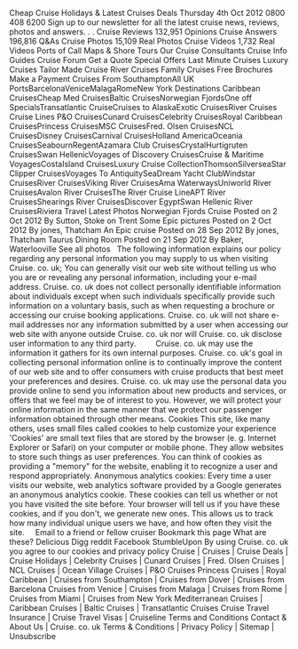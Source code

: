 Cheap Cruise Holidays & Latest Cruises Deals Thursday 4th Oct 2012 0800 408 6200 Sign up to our newsletter for all the latest cruise news, reviews, photos and answers. . . Cruise Reviews 132,951 Opinions Cruise Answers 196,816 Q&As Cruise Photos 15,109 Real Photos Cruise Videos 1,732 Real Videos Ports of Call Maps & Shore Tours Our Cruise Consultants Cruise Info Guides Cruise Forum Get a Quote Special Offers Last Minute Cruises Luxury Cruises Tailor Made Cruise River Cruises Family Cruises Free Brochures Make a Payment Cruises From SouthamptonAll UK PortsBarcelonaVeniceMalagaRomeNew York Destinations Caribbean CruisesCheap Med CruisesBaltic CruisesNorwegian FjordsOne off SpecialsTransatlantic CruiseCruises to AlaskaExotic CruisesRiver Cruises Cruise Lines P&O CruisesCunard CruisesCelebrity CruisesRoyal Caribbean CruisesPrincess CruisesMSC CruisesFred. Olsen CruisesNCL CruisesDisney CruisesCarnival CruisesHolland AmericaOceania CruisesSeabournRegentAzamara Club CruisesCrystalHurtigruten CruisesSwan HellenicVoyages of Discovery CruisesCruise & Maritime VoyagesCostaIsland CruisesLuxury Cruise CollectionThomsonSilverseaStar Clipper CruisesVoyages To AntiquitySeaDream Yacht ClubWindstar CruisesRiver CruisesViking River CruisesAma WaterwaysUniworld River CruisesAvalon River CruisesThe River Cruise LineAPT River CruisesShearings River CruisesDiscover EgyptSwan Hellenic River CruisesRiviera Travel Latest Photos Norwegian Fjords Cruise Posted on 2 Oct 2012 By Sutton, Stoke on Trent Some Epic pictures Posted on 2 Oct 2012 By jones, Thatcham An Epic cruise Posted on 28 Sep 2012 By jones, Thatcham Taurus Dining Room Posted on 21 Sep 2012 By Baker, Waterlooville See all photos   The following information explains our policy regarding any personal information you may supply to us when visiting Cruise. co. uk; You can generally visit our web site without telling us who you are or revealing any personal information, including your e-mail address. Cruise. co. uk does not collect personally identifiable information about individuals except when such individuals specifically provide such information on a voluntary basis, such as when requesting a brochure or accessing our cruise booking applications. Cruise. co. uk will not share e-mail addresses nor any information submitted by a user when accessing our web site with anyone outside Cruise. co. uk nor will Cruise. co. uk disclose user information to any third party.         Cruise. co. uk may use the information it gathers for its own internal purposes. Cruise. co. uk's goal in collecting personal information online is to continually improve the content of our web site and to offer consumers with cruise products that best meet your preferences and desires. Cruise. co. uk may use the personal data you provide online to send you information about new products and services, or offers that we feel may be of interest to you. However, we will protect your online information in the same manner that we protect our passenger information obtained through other means. Cookies This site, like many others, uses small files called cookies to help customize your experience 'Cookies' are small text files that are stored by the browser (e. g. Internet Explorer or Safari) on your computer or mobile phone. They allow websites to store such things as user preferences. You can think of cookies as providing a "memory" for the website, enabling it to recognize a user and respond appropriately. Anonymous analytics cookies: Every time a user visits our website, web analytics software provided by a Google generates an anonymous analytics cookie. These cookies can tell us whether or not you have visited the site before. Your browser will tell us if you have these cookies, and if you don't, we generate new ones. This allows us to track how many individual unique users we have, and how often they visit the site.     Email to a friend or fellow cruiser Bookmark this page What are these? Delicious Digg reddit Facebook StumbleUpon By using Cruise. co. uk you agree to our cookies and privacy policy Cruise | Cruises | Cruise Deals | Cruise Holidays | Celebrity Cruises | Cunard Cruises | Fred. Olsen Cruises | NCL Cruises | Ocean Village Cruises | P&O Cruises Princess Cruises | Royal Caribbean | Cruises from Southampton | Cruises from Dover | Cruises from Barcelona Cruises from Venice | Cruises from Malaga | Cruises from Rome | Cruises from Miami | Cruises from New York Mediterranean Cruises | Caribbean Cruises | Baltic Cruises | Transatlantic Cruises Cruise Travel Insurance | Cruise Travel Visas | Cruiseline Terms and Conditions Contact & About Us | Cruise. co. uk Terms & Conditions | Privacy Policy | Sitemap | Unsubscribe